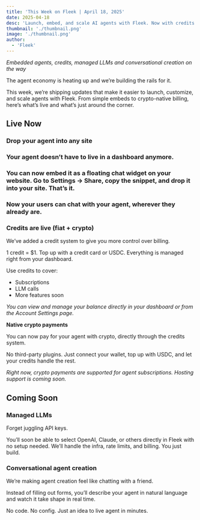 ```yaml
---
title: 'This Week on Fleek | April 18, 2025'
date: 2025-04-18
desc: 'Launch, embed, and scale AI agents with Fleek. Now with credits (fiat + crypto), native payments, and upcoming no-code conversational creation and managed LLMs.'
thumbnail: './thumbnail.png'
image: './thumbnail.png'
author:
  - 'Fleek'
---
```

*Embedded agents, credits, managed LLMs and conversational creation on the way*

The agent economy is heating up and we’re building the rails for it.

This week, we’re shipping updates that make it easier to launch, customize, and scale agents with Fleek. From simple embeds to crypto-native billing, here’s what’s live and what’s just around the corner.

## Live Now

### Drop your agent into any site

### Your agent doesn’t have to live in a dashboard anymore.

### You can now embed it as a floating chat widget on your website. Go to **Settings → Share**, copy the snippet, and drop it into your site. That’s it.

### Now your users can chat with your agent, wherever they already are.

### Credits are live (fiat + crypto)

We’ve added a credit system to give you more control over billing.

1 credit = $1. Top up with a credit card or USDC. Everything is managed right from your dashboard.

Use credits to cover:

- Subscriptions
- LLM calls
- More features soon

*You can view and manage your balance directly in your dashboard or from the Account Settings page.*

**Native crypto payments**

You can now pay for your agent with crypto, directly through the credits system.

No third-party plugins. Just connect your wallet, top up with USDC, and let your credits handle the rest.

*Right now, crypto payments are supported for agent subscriptions. Hosting support is coming soon.*

## Coming Soon

### Managed LLMs

Forget juggling API keys.

You’ll soon be able to select OpenAI, Claude, or others directly in Fleek with no setup needed. We’ll handle the infra, rate limits, and billing. You just build.

### Conversational agent creation

We’re making agent creation feel like chatting with a friend.

Instead of filling out forms, you’ll describe your agent in natural language and watch it take shape in real time.

No code. No config. Just an idea to live agent in minutes.